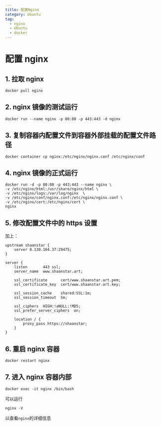 ```yaml
---
title: 配置Nginx
category: Ubuntu
tag:
  - nginx
  - Ubuntu
  - docker
---
```


# 配置 nginx
## 1. 拉取 nginx
```shell
docker pull nginx
```
## 2. nginx 镜像的测试运行
```shell
docker run --name nginx -p 80:80 -p 443:443 -d nginx
```
## 3. 复制容器内配置文件到容器外部挂载的配置文件路径
```shell
docker container cp nginx:/etc/nginx/nginx.conf /etc/nginx/conf
```
## 4. nginx 镜像的正式运行
```shell
docker run -d -p 80:80 -p 443:443 --name nginx \
-v /etc/nginx/html:/usr/share/nginx/html \
-v /etc/nginx/logs:/var/log/nginx  \
-v /etc/nginx/conf/nginx.conf:/etc/nginx/nginx.conf \
-v /etc/nginx/cert:/etc/nginx/cert \
nginx
```
## 5. 修改配置文件中的 https 设置
加上：
```
upstream shaanstar {
    server 8.130.104.37:29475;
}

server {
    listen       443 ssl;
    server_name  www.shaanstar.art;

    ssl_certificate      cert/www.shaanstar.art.pem;
    ssl_certificate_key  cert/www.shaanstar.art.key;

    ssl_session_cache    shared:SSL:1m;
    ssl_session_timeout  5m;

    ssl_ciphers  HIGH:!aNULL:!MD5;
    ssl_prefer_server_ciphers  on;

    location / {
        proxy_pass https://shaanstar;
    }
}
```
## 6. 重启 nginx 容器
```shell
docker restart nginx
```
## 7. 进入 nginx 容器内部
```shell
docker exec -it nginx /bin/bash
```
可以运行
```shell
nginx -V
```
以查看`nginx`的详细信息